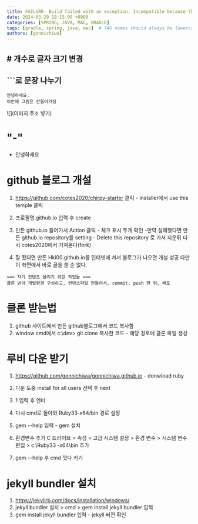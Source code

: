```yaml
---
title: FAILURE- Build failed with an exception. Incompatible because this component declares a component for use during compile-time, compatible with Java 17 and the consumer needed a component for use during runtime, compatible with Java 10
date: 2024-03-29 18:15:00 +0900
categories: [SPRING, JAVA, MAC, GRADLE]
tags: [gradle, spring, java, mac]  # TAG names should always be lowercase
authors: [gonnichiwa]
---
```


## # 개수로 글자 크기 변경

## ```로 문장 나누기

```
안녕하세요.
이안에 그림은 안들어가짐
```



![](이미지 주소 넣기)

# "-" 

- 안녕하세요



# github 블로그 개설

1. https://github.com/cotes2020/chirpy-starter 클릭 - installer에서 use this       temple 클릭

2. 프로필명.github.io 입력 후 create
3. 만든 github.io 들어가서 Action 클릭 - 체크 표시 두개 확인
-만약 실패했다면 만든 github.io repository를 setting - Delete this repository 로
가서 지운뒤 다시 cotes2020에서 가져온다(fork)

4. 잘 됬다면 만든 Hki00.github.io를 인터넷에 쳐서 블로그가 나오면 개설 성공
다만 이 화면에서 바로 글을 쓸 순 없다.

```
=== 자기 컨텐츠 올리기 위한 작업들 ===
클론 받아 개발환경 구성하고, 컨텐츠파일 만들어서, commit, push 한 뒤, 배포

```

# 클론 받는법

1. github 사이트에서 만든 github블로그에서 코드 복사함
2. window cmd에서 c:\dev> git clone 복사한 코드 - 해당 경로에 클론 파일 생성

# 루비 다운 받기
1. https://github.com/gonnichiwa/gonnichiwa.github.io - donwload ruby
2. 다운 도중 install for all users 선택 후 next
3. 1 입력 후 엔터

4. 다시 cmd로 돌아와 Ruby33-x64/bin 경로 설정
5. gem --help 입력 - gem 설치
6. 환경변수 추가 C 드라이브 > 속성 > 고급 시스템 설정 > 환경 변수 > 시스템 변수 편집 > c:\Ruby33 -x64\bin 추가
7. gem --help 후 cmd 껏다 키기

# jekyll bundler 설치
1. https://jekyllrb.com/docs/installation/windows/
2. jekyll bundler 설치 > cmd > gem install jekyll bundler 입력
3. gem install jekyll bundler 입력 - jekyll 버전 확인

